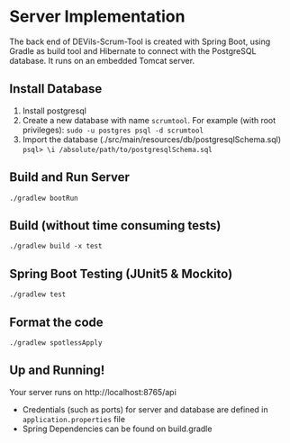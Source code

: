 # Server Implementation
The back end of DEVils-Scrum-Tool is created with Spring Boot, using Gradle as build tool and Hibernate
to connect with the PostgreSQL database. It runs on an embedded Tomcat server.

## Install Database
1. Install postgresql
2. Create a new database with name `scrumtool`. For example (with root privileges):
	`sudo -u postgres psql -d scrumtool`
3. Import the database (./src/main/resources/db/postgresqlSchema.sql)
	`psql> \i /absolute/path/to/postgresqlSchema.sql`

## Build and Run Server
	./gradlew bootRun

## Build (without time consuming tests)
	./gradlew build -x test

## Spring Boot Testing (JUnit5 & Mockito)
	./gradlew test

## Format the code
	./gradlew spotlessApply

## Up and Running!
Your server runs on http://localhost:8765/api
- Credentials (such as ports) for server and database are defined in `application.properties` file
- Spring Dependencies can be found on build.gradle
